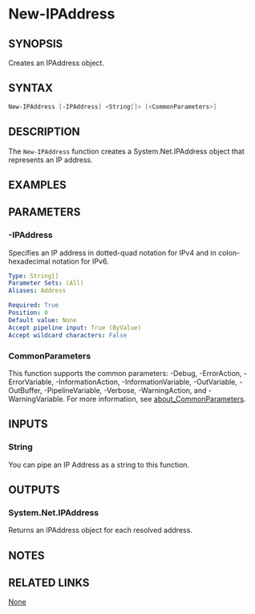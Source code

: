 ﻿---
external help file: PoshToolbox-help.xml
Module Name: PoshToolbox
online version: https://gitlab.com/PoshAJ/PoshToolbox/-/blob/main/docs/New-IPAddress.md
schema: 2.0.0
---

# New-IPAddress

## SYNOPSIS

Creates an IPAddress object.

## SYNTAX

```powershell
New-IPAddress [-IPAddress] <String[]> [<CommonParameters>]
```

## DESCRIPTION

The `New-IPAddress` function creates a System.Net.IPAddress object that represents an IP address.

## EXAMPLES

## PARAMETERS

### -IPAddress

Specifies an IP address in dotted-quad notation for IPv4 and in colon-hexadecimal notation for IPv6.

```yaml
Type: String[]
Parameter Sets: (All)
Aliases: Address

Required: True
Position: 0
Default value: None
Accept pipeline input: True (ByValue)
Accept wildcard characters: False
```

### CommonParameters

This function supports the common parameters: -Debug, -ErrorAction, -ErrorVariable, -InformationAction, -InformationVariable, -OutVariable, -OutBuffer, -PipelineVariable, -Verbose, -WarningAction, and -WarningVariable. For more information, see [about_CommonParameters](http://go.microsoft.com/fwlink/?LinkID=113216).

## INPUTS

### String

You can pipe an IP Address as a string to this function.

## OUTPUTS

### System.Net.IPAddress

Returns an IPAddress object for each resolved address.

## NOTES

## RELATED LINKS

[None]()
